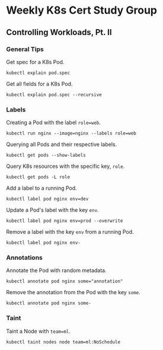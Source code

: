 # Weekly K8s Cert Study Group 

## Controlling Workloads, Pt. II

### General Tips

Get spec for a K8s Pod.
```
kubectl explain pod.spec
```
Get all fields for a K8s Pod.
```
kubectl explain pod.spec --recursive
```

### Labels

Creating a Pod with the label `role=web`.

```
kubectl run nginx --image=nginx --labels role=web
```
Querying all Pods and their respective labels.
```
kubectl get pods --show-labels
```
Query K8s resources with the specific key, `role`.
```
kubectl get pods -L role
```
Add a label to a running Pod.
```
kubectl label pod nginx env=dev
```
Update a Pod's label with the key `env`.
```
kubectl label pod nginx env=prod --overwrite
```
Remove a label with the key `env` from a running Pod.
```
kubectl label pod nginx env-
```

### Annotations

Annotate the Pod with random metadata.
```
kubectl annotate pod nginx some="annotation"
```
Remove the annotation from the Pod with the key `some`.
```
kubectl annotate pod nginx some-
```

### Taint
Taint a Node with `team=ml`.
```
kubectl taint nodes node team=ml:NoSchedule
```

